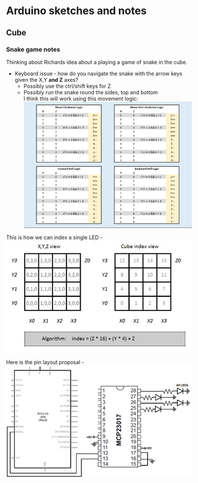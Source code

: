 # Arduino sketches and notes

## Cube

### Snake game notes

Thinking about Richards idea about a playing a game of snake in the cube.

* Keyboard issue - how do you navigate the snake with the arrow keys given the X,Y **and Z** axes?  
  * Possibly use the ctrl/shift keys for Z  
  * Possibly run the snake round the sides, top and bottom  
I think this will work using this movement logic:  
	![alt text](SnakeLogic.png)	

This is how we can index a single LED -  
![alt text](Indexing.png)
  
Here is the pin layout proposal -  
![](MCP23017Ports.png)


 

